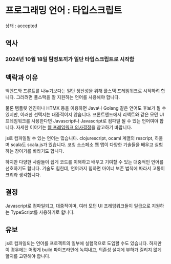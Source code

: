 # 프로그래밍 언어 : 타입스크립트

상태 : accepted

## 역사

### 2024년 10월 18일 탐정토끼가 일단 타입스크립트로 시작함

## 맥락과 이유

백엔드와 프론트를 나누기보다는 일단 생산성을 위해 풀스택 프레임워크로 시작하려 합니다. 그러려면 풀스택을 잘 지원하는 언어를 사용해야 합니다.

물론 템플릿 엔진이나 HTMX 등을 이용하면 Java나 Golang 같은 언어도 후보가 될 수 있지만, 이러한 선택지는 대중적이지 않습니다. 
프론트엔드에서 리액트와 같은 모던 UI 프레임워크를 사용한다면 Javascript나 Javascript로 컴파일 될 수 있는 언어여야 합니다. 자세한 이야기는 [웹 프레임워크 의사결정]()을 참고하기 바랍니다.

js로 컴파일될 수 있는 언어는 많습니다. clojurescript, ocaml 계열의 rescript, 하물며 scala도 scala.js가 있습니다. 코칭 소스페소 웹 앱이 다양한 기술들을 배우고 실험하는 장이기를 바라기도 합니다.

하지만 다양한 사람들이 쉽게 코드를 이해하고 배우고 기여할 수 있는 대중적인 언어를 선호하기도 합니다. 기술도 힙한데, 언어까지 힙하면 마이너 보존 법칙에 따라서 고통이 크리라 생각합니다.

## 결정

Javascript로 컴파일되고, 대중적이며, 여러 모던 UI 프레임워크들이 일급으로 지원하는 TypeScript를 사용하기로 합니다.

## 유보

js로 컴파일되는 언어를 프로젝트의 일부에 실험적으로 도입할 수도 있습니다. 하지만 이 경우에는 어떻게 build 파이프라인에 녹여내고, 의존성 설치에 부하가 걸리지 않게 할지를 고민해야 합니다.